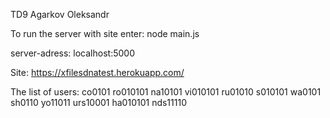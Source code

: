 TD9
Agarkov Oleksandr

To run the server with site enter: node main.js

server-adress: localhost:5000


Site: https://xfilesdnatest.herokuapp.com/


The list of users:
    co0101
    ro010101
    na10101
    vi010101
    ru01010
    s010101
    wa0101
    sh0110
    yo11011
    urs10001
    ha010101
    nds11110